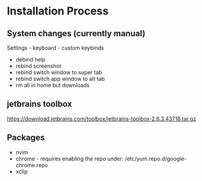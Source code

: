# Installation Process

## System changes (currently manual)

Settings - keyboard - custom keybinds 
- debind help 
- rebind screenshot
- rebind switch window to super tab
- rebind switch app window to alt tab
- rm all in home but downloads

## jetbrains toolbox
https://download.jetbrains.com/toolbox/jetbrains-toolbox-2.6.3.43718.tar.gz

## Packages

- nvim
- chrome - requires enabling the repo under: /etc/yum.repo.d/google-chrome.repo
- xclip
